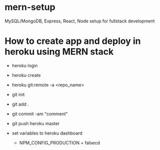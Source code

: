 # mern-setup

MySQL/MongoDB, Express, React, Node setup for fullstack development

# How to create app and deploy in heroku using MERN stack

-   heroku login
-   heroku create
-   heroku git:remote -a <repo_name>
-   git init
-   git add .
-   git commit -am "comment"
-   git push heroku master

-   set variables to heroku dashboard
    -   NPM_CONFIG_PRODUCTION = falsecd
